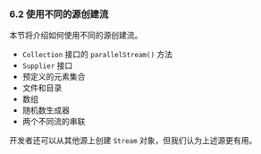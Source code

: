 ### 6.2 使用不同的源创建流

本节将介绍如何使用不同的源创建流。

+ `Collection` 接口的 `parallelStream()` 方法
+ `Supplier` 接口
+ 预定义的元素集合
+ 文件和目录
+ 数组
+ 随机数生成器
+ 两个不同流的串联

开发者还可以从其他源上创建 `Stream` 对象，但我们认为上述源更有用。

